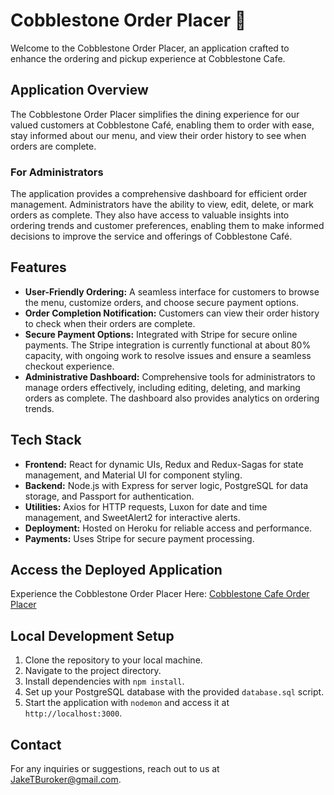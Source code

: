# Cobblestone Order Placer 🍴

Welcome to the Cobblestone Order Placer, an application crafted to enhance the ordering and pickup experience at Cobblestone Cafe.

## Application Overview

The Cobblestone Order Placer simplifies the dining experience for our valued customers at Cobblestone Café, enabling them to order with ease, stay informed about our menu, and view their order history to see when orders are complete.

### For Administrators

The application provides a comprehensive dashboard for efficient order management. Administrators have the ability to view, edit, delete, or mark orders as complete. They also have access to valuable insights into ordering trends and customer preferences, enabling them to make informed decisions to improve the service and offerings of Cobblestone Café.

## Features

- **User-Friendly Ordering:** A seamless interface for customers to browse the menu, customize orders, and choose secure payment options.
- **Order Completion Notification:** Customers can view their order history to check when their orders are complete.
- **Secure Payment Options:** Integrated with Stripe for secure online payments. The Stripe integration is currently functional at about 80% capacity, with ongoing work to resolve issues and ensure a seamless checkout experience.
- **Administrative Dashboard:** Comprehensive tools for administrators to manage orders effectively, including editing, deleting, and marking orders as complete. The dashboard also provides analytics on ordering trends.

## Tech Stack

- **Frontend:** React for dynamic UIs, Redux and Redux-Sagas for state management, and Material UI for component styling.
- **Backend:** Node.js with Express for server logic, PostgreSQL for data storage, and Passport for authentication.
- **Utilities:** Axios for HTTP requests, Luxon for date and time management, and SweetAlert2 for interactive alerts.
- **Deployment:** Hosted on Heroku for reliable access and performance.
- **Payments:** Uses Stripe for secure payment processing.

## Access the Deployed Application

Experience the Cobblestone Order Placer Here: [Cobblestone Cafe Order Placer](https://cobblestone-cafe-e2cd55d0a8a4.herokuapp.com/)

## Local Development Setup

1. Clone the repository to your local machine.
2. Navigate to the project directory.
3. Install dependencies with `npm install`.
4. Set up your PostgreSQL database with the provided `database.sql` script.
5. Start the application with `nodemon` and access it at `http://localhost:3000`.

## Contact

For any inquiries or suggestions, reach out to us at JakeTBuroker@gmail.com.

